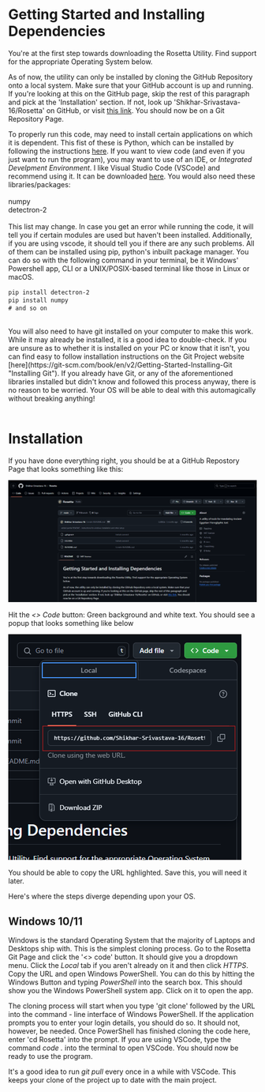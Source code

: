 # Getting Started and Installing Dependencies

You're at the first step towards downloading the Rosetta Utility. Find support for the appropriate Operating System below.  

As of now, the utility can only be installed by cloning the GitHub Repository onto a local system. Make sure that your GitHub account is up and running. If you're looking at this on the GitHub page, skip the rest of this paragraph and pick at the 'Installation' section. 
If not, look up 'Shikhar-Srivastava-16/Rosetta' on GitHub, or visit [this link](https://github.com/Shikhar-Srivastava-16/Rosetta "Rosetta's GitHub Page"). You should now be on a Git Repository Page.

To properly run this code, may need to install certain applications on which it is dependent. This fist of these is Python, which can be installed by following the instructions [here](https://www.python.org/downloads/). 
If you want to view code (and even if you just want to run the program), you may want to use of an IDE, or _Integrated Develpment Environment_. I like Visual Studio Code (VSCode) and recommend using it. 
It can be downloaded [here](https://code.visualstudio.com/ "VSCode Install Page"). You would also need these libraries/packages: <br> 
<br>
    numpy<br>
    detectron-2<br>
<br>
This list may change. In case you get an error while running the code, it will tell you if certain modules are used but haven't been installed. Additionally, if you are using vscode, it should tell you if there are any such problems. 
All of them can be installed using pip, python's inbuilt package manager. You can do so with the following command in your terminal, be it Windows' Powershell app, 
CLI or a UNIX/POSIX-based terminal like those in Linux or macOS. 
  <br>

```shell
pip install detectron-2
pip install numpy
# and so on
```

<br>
You will also need to have git installed on your computer to make this work. While it may already be installed, it is a good idea to double-check. If you are unsure as to whether it is installed on your PC or know that it isn't,
you can find easy to follow installation instructions on the Git Project website [here](https://git-scm.com/book/en/v2/Getting-Started-Installing-Git "Installing Git"). If you already have Git, or any of the aforementioned libraries 
installed but didn't know and followed this process anyway, there is no reason to be worried. Your OS will be able to deal with this automagically without breaking anything! 
<br><br>

# Installation
If you have done everything right, you should be at a GitHub Repostory Page that looks something like this:

![An Image of ](resources\git-page-example.png "")

Hit the *<> Code* button: Green background and white text. You should see a popup that looks something like below 

![An Image of ](resources\code-highlight.png "")

You should be able to copy the URL hghlighted. Save this, you will need it later. 

Here's where the steps diverge depending upon your OS. 

## Windows 10/11

Windows is the standard Operating System that the majority of Laptops and Desktops ship with. This is the simplest cloning process. Go to the Rosetta Git Page and click the '<> code' button. It should give you a dropdown menu.
Click the _Local_ tab if you aren't already on it and then click _HTTPS_. Copy the URL and open Windows PowerShell. You can do this by hitting the Windows Button and typing _PowerShell_ into the search box. This should show you the Windows PowerShell system app.
Click on it to open the app.

The cloning process will start when you type 'git clone' followed by the URL into the command - line interface of Windows PowerShell. If the application prompts you to enter your login details, you should do so. It should not, however, be needed.
Once PowerShell has finished cloning the code here, enter 'cd Rosetta' into the prompt. If you are using VSCode, type the command _code ._ into the terminal to open VSCode. You should now be ready to use the program.

It's a good idea to run _git pull_ every once in a while with VSCode. This keeps your clone of the project up to date with the main project. 
